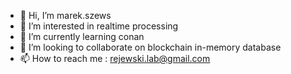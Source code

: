 - 👋 Hi, I’m marek.szews
- 👀 I’m interested in realtime processing
- 🌱 I’m currently learning conan  
- 💞️ I’m looking to collaborate on blockchain in-memory database
- 📫 How to reach me : rejewski.lab@gmail.com

<!---
mrejewski/mrejewski is a ✨ special ✨ repository because its `README.md` (this file) appears on your GitHub profile.
You can click the Preview link to take a look at your changes.
--->
